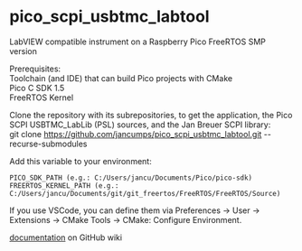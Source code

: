 # pico_scpi_usbtmc_labtool
LabVIEW compatible instrument on a Raspberry Pico
FreeRTOS SMP version


Prerequisites:  
Toolchain (and IDE) that can build Pico projects with CMake  
Pico C SDK 1.5  
FreeRTOS Kernel

Clone the repository with its subrepositories, to get the application, the Pico SCPI USBTMC_LabLib (PSL) sources, and the Jan Breuer SCPI library:  
git clone https://github.com/jancumps/pico_scpi_usbtmc_labtool.git  --recurse-submodules  

Add this variable to your environment:  

    PICO_SDK_PATH (e.g.: C:/Users/jancu/Documents/Pico/pico-sdk)  
    FREERTOS_KERNEL_PATH (e.g.: C:/Users/jancu/Documents/git/git_freertos/FreeRTOS/FreeRTOS/Source)

If you use VSCode, you can define them via Preferences -> User -> Extensions -> CMake Tools -> CMake: Configure Environment.  


[documentation](https://github.com/jancumps/pico_scpi_usbtmc_labtool/wiki) on GitHub wiki
